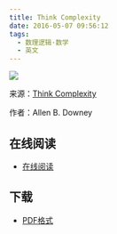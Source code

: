 ```yaml
---
title: Think Complexity
date: 2016-05-07 09:56:12
tags:
  - 数理逻辑·数学
  - 英文
---
```


![](http://greenteapress.com/complexity/think_complexity_cover.png)

来源：[Think Complexity](http://greenteapress.com/complexity/index.html)

作者：Allen B. Downey

<!--more-->

## 在线阅读 ##

+ [在线阅读](http://greenteapress.com/complexity/html/index.html)

## 下载 ##

+ [PDF格式](http://greenteapress.com/complexity/thinkcomplexity.pdf)
